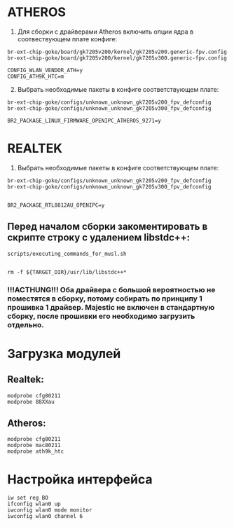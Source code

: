 # ATHEROS

1. Для сборки с драйверами Atheros включить опции ядра в соотвествующем плате конфиге:

```
br-ext-chip-goke/board/gk7205v200/kernel/gk7205v200.generic-fpv.config
br-ext-chip-goke/board/gk7205v200/kernel/gk7205v300.generic-fpv.config

CONFIG_WLAN_VENDOR_ATH=y
CONFIG_ATH9K_HTC=m
```

2. Выбрать необходимые пакеты в конфиге соответствующем плате:

```
br-ext-chip-goke/configs/unknown_unknown_gk7205v200_fpv_defconfig
br-ext-chip-goke/configs/unknown_unknown_gk7205v300_fpv_defconfig

BR2_PACKAGE_LINUX_FIRMWARE_OPENIPC_ATHEROS_9271=y
```

# REALTEK

1. Выбрать необходимые пакеты в конфиге соответствующем плате:

```
br-ext-chip-goke/configs/unknown_unknown_gk7205v200_fpv_defconfig
br-ext-chip-goke/configs/unknown_unknown_gk7205v300_fpv_defconfig


BR2_PACKAGE_RTL8812AU_OPENIPC=y
```

## Перед началом сборки закоментировать в скрипте строку с удалением libstdc++:

```
scripts/executing_commands_for_musl.sh


rm -f ${TARGET_DIR}/usr/lib/libstdc++*
```

### !!!ACTHUNG!!! Оба драйвера с большой вероятностью не поместятся в сборку, потому собирать по принципу 1 прошивка 1 драйвер. Majestic не включен в стандартную сборку, после прошивки его необходимо загрузить отдельно.


# Загрузка модулей

## Realtek:

```
modprobe cfg80211
modprobe 88XXau
```
## Atheros:

```
modprobe cfg80211
modprobe mac80211
modprobe ath9k_htc
```

# Настройка интерфейса

```
iw set reg BO
ifconfig wlan0 up
iwconfig wlan0 mode monitor
iwconfig wlan0 channel 6
```
